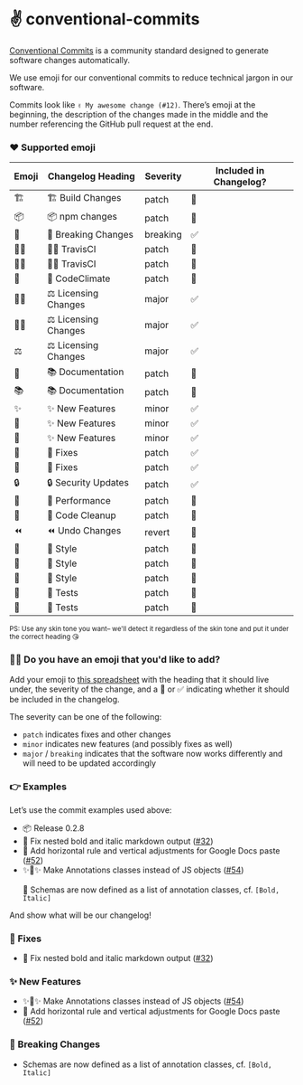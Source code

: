 # ✌️ conventional-commits

[Conventional Commits](https://conventionalcommits.org/) is a community standard designed to generate software changes automatically.

We use emoji for our conventional commits to reduce technical jargon in our software.

Commits look like `✌️ My awesome change (#12)`. There’s emoji at the beginning, the description of the changes made in the middle and the number referencing the GitHub pull request at the end.

### ❤️ Supported emoji

| Emoji | Changelog Heading | Severity | Included in Changelog? |
|-|-|-|-|
|🏗|🏗 Build Changes|patch|🚫|
|📦|📦 npm changes|patch|🚫|
|🚨|🚨 Breaking Changes|breaking|✅|
|👷‍♀️|👷‍♀️ TravisCI|patch|🚫|
|👷‍♂️|👷‍♂️ TravisCI|patch|🚫|
|🗻|🗻 CodeClimate|patch|🚫|
|👩‍⚖️|⚖️ Licensing Changes|major|✅|
|👨‍⚖️|⚖️ Licensing Changes|major|✅|
|⚖️|⚖️ Licensing Changes|major|✅|
|📓|📚 Documentation|patch|🚫|
|📚|📚 Documentation|patch|🚫|
|✨|✨ New Features|minor|✅|
|🎉|✨ New Features|minor|✅|
|🎊|✨ New Features|minor|✅|
|🐛|🐛 Fixes|patch|✅|
|🐝|🐛 Fixes|patch|✅|
|🔒|🔒 Security Updates|patch|✅|
|🚀|🚀 Performance|patch|🚫|
|🛀|🛀 Code Cleanup|patch|🚫|
|⏪|⏪ Undo Changes|revert|🚫|
|💅|💄 Style|patch|🚫|
|💄|💄 Style|patch|🚫|
|🎨|💄 Style|patch|🚫|
|🚦|🚦 Tests|patch|🚫|
|🚥|🚦 Tests|patch|🚫|

<small>PS: Use any skin tone you want– we'll detect it regardless of the skin tone and put it under the correct heading 😘</small>

### 🙋‍♀️ Do you have an emoji that you'd like to add?

Add your emoji to [this spreadsheet](https://github.com/CondeNast-Copilot/atjson/tree/latest/packages/%40atjson/conventional-commits/src/emoji.csv) with the heading that it should live under, the severity of the change, and a 🚫 or ✅ indicating whether it should be included in the changelog.

The severity can be one of the following:

- `patch` indicates fixes and other changes
- `minor` indicates new features (and possibly fixes as well)
- `major` / `breaking` indicates that the software now works differently and will need to be updated accordingly

### 👉 Examples

Let’s use the commit examples used above:

- 📦 Release 0.2.8
- 🐛 Fix nested bold and italic markdown output ([#32](https://github.com/condenast-copilot/atjson/issues/24))
- 🎉 Add horizontal rule and vertical adjustments for Google Docs paste ([#52](https://github.com/condenast-copilot/atjson/issues/52))
- ✨👑✨ Make Annotations classes instead of JS objects ([#54](](https://github.com/condenast-copilot/atjson/issues/54)))\
\
  🚨 Schemas are now defined as a list of annotation classes, cf. `[Bold, Italic]`

And show what will be our changelog!

### 🐛 Fixes

* 🐛 Fix nested bold and italic markdown output ([#32](https://github.com/condenast-copilot/atjson/issues/24))

### ✨ New Features

* ✨👑✨ Make Annotations classes instead of JS objects ([#54](](https://github.com/condenast-copilot/atjson/issues/54)))
* 🎉 Add horizontal rule and vertical adjustments for Google Docs paste ([#52](https://github.com/condenast-copilot/atjson/issues/52))

### 🚨 Breaking Changes

* Schemas are now defined as a list of annotation classes, cf. `[Bold, Italic]`
